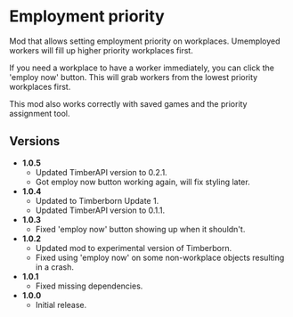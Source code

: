 # Employment priority
 
Mod that allows setting employment priority on workplaces. Umemployed workers will fill up higher priority workplaces first.

If you need a workplace to have a worker immediately, you can click the 'employ now' button. This will grab workers from the lowest priority workplaces first.

This mod also works correctly with saved games and the priority assignment tool.

## Versions
 
- **1.0.5**
    - Updated TimberAPI version to 0.2.1.
    - Got employ now button working again, will fix styling later.
- **1.0.4**
    - Updated to Timberborn Update 1.
    - Updated TimberAPI version to 0.1.1.
- **1.0.3**
    - Fixed 'employ now' button showing up when it shouldn't.
- **1.0.2**
    - Updated mod to experimental version of Timberborn.
    - Fixed using 'employ now' on some non-workplace objects resulting in a crash.
- **1.0.1**
    - Fixed missing dependencies.
- **1.0.0**
    - Initial release.